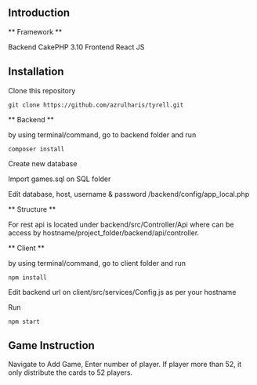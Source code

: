 ## Introduction

** Framework **

Backend CakePHP 3.10
Frontend React JS

## Installation

Clone this repository

```
git clone https://github.com/azrulharis/tyrell.git 
```

** Backend **

by using terminal/command, go to backend folder and run 

```
composer install
```

Create new database

Import games.sql on SQL folder

Edit database, host, username & password /backend/config/app_local.php

** Structure **

For rest api is located under backend/src/Controller/Api where can be access by hostname/project_folder/backend/api/controller.

** Client **

by using terminal/command, go to client folder and run 

```
npm install
```

Edit backend url on client/src/services/Config.js as per your hostname

Run
```
npm start
```

## Game Instruction

Navigate to Add Game, Enter number of player. If player more than 52, it only distribute the cards to 52 players.



